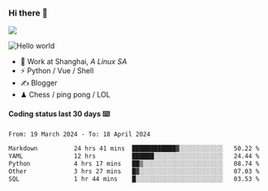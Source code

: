 ### Hi there 👋
![](https://komarev.com/ghpvc/?username=Xuhandsome)


<img src="https://github-readme-stats.vercel.app/api?username=XuHandsome&show_icons=true&theme=merko" alt="Hello world">

<br/>

- 🍻  Work at Shanghai, _A Linux SA_
- ⚡  Python / Vue / Shell
- ✍️  Blogger
- ♟  Chess / ping pong / LOL

#### Coding status last 30 days ⌨️

<!--START_SECTION:waka-->

```txt
From: 19 March 2024 - To: 18 April 2024

Markdown          24 hrs 41 mins  ████████████▓░░░░░░░░░░░░   50.22 %
YAML              12 hrs          ██████░░░░░░░░░░░░░░░░░░░   24.44 %
Python            4 hrs 17 mins   ██▒░░░░░░░░░░░░░░░░░░░░░░   08.74 %
Other             3 hrs 27 mins   █▓░░░░░░░░░░░░░░░░░░░░░░░   07.03 %
SQL               1 hr 44 mins    █░░░░░░░░░░░░░░░░░░░░░░░░   03.53 %
```

<!--END_SECTION:waka-->
